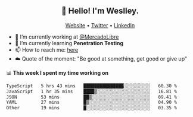 <h2 align="center">👋 Hello! I'm Weslley.</h2>
<p align="center">
  <a href="http://weslleyneri.com.br">Website</a> •
  <a href="https://twitter.com/Weslley_Neri">Twitter</a> •
  <a href="https://www.linkedin.com/in/weslley-neri-3658908b">LinkedIn</a>
</p>


- 🔭 I’m currently working at [@MercadoLibre](https://github.com/mercadolibre)
- 🌱 I’m currently learning **Penetration Testing**
- 📫 How to reach me: [here](mailto:weslley39@gmail.com)
- ☁️ Quote of the moment: "Be good at something, get good or give up"

📊 **This week I spent my time working on**
<!--START_SECTION:waka-->

```txt
TypeScript   5 hrs 43 mins   ███████████████░░░░░░░░░░   60.30 %
JavaScript   1 hr 35 mins    ████▒░░░░░░░░░░░░░░░░░░░░   16.81 %
JSON         53 mins         ██▒░░░░░░░░░░░░░░░░░░░░░░   09.41 %
YAML         27 mins         █▒░░░░░░░░░░░░░░░░░░░░░░░   04.90 %
Other        19 mins         █░░░░░░░░░░░░░░░░░░░░░░░░   03.35 %
```

<!--END_SECTION:waka-->

<!-- Inspired by https://github.com/gruselhaus/gruselhaus -->